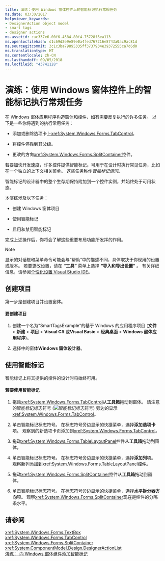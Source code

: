 ```yaml
---
title: 演练：使用 Windows 窗体控件上的智能标记执行常规任务
ms.date: 03/30/2017
helpviewer_keywords:
- DesignerAction object model
- smart tags
- designer actions
ms.assetid: cac337e6-00f6-4584-80f4-75728f5ea113
ms.openlocfilehash: d1c69d2e9e89e0a4fed767216e8743a0ac9ac81d
ms.sourcegitcommit: 3c1c3ba79895335ff3737934e39372555ca7d6d0
ms.translationtype: MT
ms.contentlocale: zh-CN
ms.lasthandoff: 09/05/2018
ms.locfileid: "43741128"
---
```

# <a name="walkthrough-performing-common-tasks-using-smart-tags-on-windows-forms-controls"></a>演练：使用 Windows 窗体控件上的智能标记执行常规任务
在 Windows 窗体应用程序构造窗体和控件，如有需要反复执行的许多任务。 以下是一些你将遇到的执行常用任务：  
  
-   添加或删除选项卡上<xref:System.Windows.Forms.TabControl>。  
  
-   将控件停靠到其父级。  
  
-   更改的方向<xref:System.Windows.Forms.SplitContainer>控件。  
  
 若要加快开发速度，许多控件提供智能标记，可用于在设计时执行常见任务，比如在一个独立的上下文相关菜单。 这些任务称作*智能标记谓词*。  
  
 智能标记的设计器中的整个生存期保持附加到一个控件实例，并始终处于可用状态。  
  
 本演练涉及以下任务：  
  
-   创建 Windows 窗体项目  
  
-   使用智能标记  
  
-   启用和禁用智能标记  
  
 完成上述操作后，你将会了解这些重要布局功能所发挥的作用。  
  
> [!NOTE]
>  显示的对话框和菜单命令可能会与“帮助”中的描述不同，具体取决于你现用的设置或版本。 若要更改设置，请在 **“工具”** 菜单上选择 **“导入和导出设置”** 。 有关详细信息，请参阅[个性化设置 Visual Studio IDE](/visualstudio/ide/personalizing-the-visual-studio-ide)。  
  
## <a name="creating-the-project"></a>创建项目  
 第一步是创建项目并设置窗体。  
  
#### <a name="to-create-the-project"></a>要创建项目  
  
1.  创建一个名为"SmartTagsExample"的基于 Windows 的应用程序项目 (**文件** > **新建** > **项目** >  **Visual C#** 或**Visual Basic** > **经典桌面** > **Windows 窗体应用程序**)。  
  
2.  选择中的窗体**Windows 窗体设计器**。  
  
## <a name="using-smart-tags"></a>使用智能标记  
 智能标记上将其提供的控件的设计时将始终可用。  
  
#### <a name="to-use-smart-tags"></a>若要使用智能标记  
  
1.  拖动<xref:System.Windows.Forms.TabControl>从**工具箱**拖动到窗体。 请注意的智能标记标志符号 (![智能标记标志符号](../../../../docs/framework/winforms/controls/media/vs-winformsmttagglyph.gif "VS_WinFormSmtTagGlyph")) 旁边的显示<xref:System.Windows.Forms.TabControl>。  
  
2.  单击智能标记标志符号。 在标志符号旁边显示的快捷菜单，选择**添加选项卡**项。 观察到的新选项卡页添加到<xref:System.Windows.Forms.TabControl>。  
  
3.  拖动<xref:System.Windows.Forms.TableLayoutPanel>控件从**工具箱**拖动到窗体。  
  
4.  单击智能标记标志符号。 在标志符号旁边显示的快捷菜单，选择**添加列**项。 观察新列添加到<xref:System.Windows.Forms.TableLayoutPanel>控件。  
  
5.  拖动<xref:System.Windows.Forms.SplitContainer>控件从**工具箱**拖动到窗体。  
  
6.  单击智能标记标志符号。 在标志符号旁边显示的快捷菜单，选择**水平拆分器方向**项。 观察<xref:System.Windows.Forms.SplitContainer>现在是控件的分隔条水平。  
  
## <a name="see-also"></a>请参阅  
 <xref:System.Windows.Forms.TextBox>  
 <xref:System.Windows.Forms.TabControl>  
 <xref:System.Windows.Forms.SplitContainer>  
 <xref:System.ComponentModel.Design.DesignerActionList>  
 [演练： 向 Windows 窗体组件添加智能标记](https://msdn.microsoft.com/library/a6814169-fa7d-4527-808c-637ca5c95f63)
